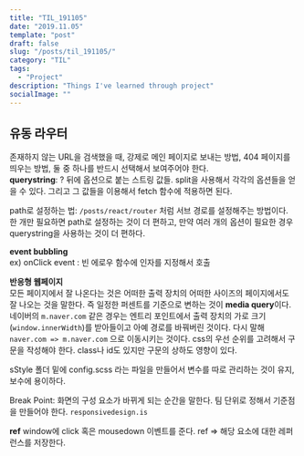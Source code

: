 ```yaml
---
title: "TIL_191105"
date: "2019.11.05"
template: "post"
draft: false
slug: "/posts/til_191105/"
category: "TIL"
tags:
  - "Project"
description: "Things I've learned through project"
socialImage: ""
---
```


## **유동 라우터**

존재하지 않는 URL을 검색했을 때, 강제로 메인 페이지로 보내는 방법, 404 페이지를 띄우는 방법, 둘 중 하나를 반드시 선택해서 보여주어야 한다.  
**querystring**: ? 뒤에 옵션으로 붙는 스트링 값들. split을 사용해서 각각의 옵션들을 얻을 수 있다. 그리고 그 값들을 이용해서 fetch 함수에 적용하면 된다.

path로 설정하는 법: `/posts/react/router` 처럼 서브 경로를 설정해주는 방법이다. 한 개만 필요하면 path로 설정하는 것이 더 편하고, 만약 여러 개의 옵션이 필요한 경우 querystring을 사용하는 것이 더 편하다.

**event bubbling**  
ex) onClick event : 빈 에로우 함수에 인자를 지정해서 호출

**반응형 웹페이지**  
모든 페이지에서 잘 나온다는 것은 어떠한 출력 장치의 어떠한 사이즈의 페이지에서도 잘 나오는 것을 말한다. 즉 일정한 퍼센트를 기준으로 변하는 것이 **media query**이다.
네이버의 `m.naver.com` 같은 경우는 엔트리 포인트에서 출력 장치의 가로 크기(`window.innerWidth`)를 받아들이고 아예 경로를 바꿔버린 것이다. 다시 말해 `naver.com => m.naver.com` 으로 이동시키는 것이다.
css의 우선 순위를 고려해서 구문을 작성해야 한다. class나 id도 있지만 구문의 상하도 영향이 있다.

sStyle 폴더 밑에 config.scss 라는 파일을 만들어서 변수를 따로 관리하는 것이 유지, 보수에 용이하다.

Break Point: 화면의 구성 요소가 바뀌게 되는 순간을 말한다. 팀 단위로 정해서 기준점을 만들어야 한다.
`responsivedesign.is`

**ref**
window에 click 혹은 mousedown 이벤트를 준다. ref => 해당 요소에 대한 레퍼런스를 저장한다.
